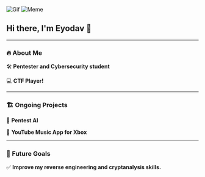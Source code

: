![Gif](https://media1.giphy.com/media/v1.Y2lkPTc5MGI3NjExbHlhcGt2MGZyNGU3bnNhandrOGg1bzhtbWdoenQ2dHdzY29rbHNraCZlcD12MV9pbnRlcm5hbF9naWZfYnlfaWQmY3Q9Zw/EaEWuES5SDSpcnOlRt/giphy.gif) ![Meme](https://www.icegif.com/wp-content/uploads/2023/05/icegif-565.gif)

## Hi there, I'm Eyodav 👋  

---

### 🔥 About Me  

🛠 **Pentester and Cybersecurity student**  

💻 **CTF Player!**  

---

### 🏗️ Ongoing Projects  

🚀 **Pentest AI**  

🎵 **YouTube Music App for Xbox**  

---

### 🎯 Future Goals  

✅ **Improve my reverse engineering and cryptanalysis skills.**  
